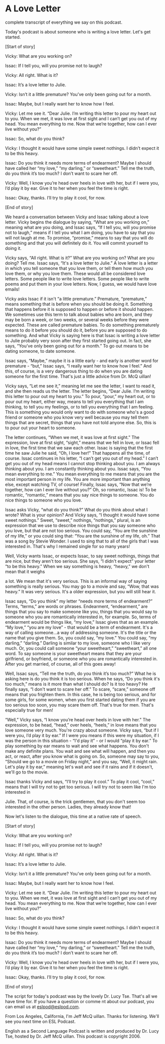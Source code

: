 # A Love Letter

complete transcript of everything we say on this podcast.   

Today's podcast is about someone who is writing a love letter.  Let's get started. 

[Start of story] 

Vicky:  What are you working on? 

Issac:  If I tell you, will you promise not to laugh? 

Vicky:  All right.  What is it? 

Issac:  It’s a love letter to Julie.   

Vicky:  Isn’t it a little premature?  You’ve only been going out for a month. 

Issac:  Maybe, but I really want her to know how I feel.   

Vicky:  Let me see it.  “Dear Julie.  I’m writing this letter to pour my heart out to you.  When we met, it was love at first sight and I can’t get you out of my head. You mean everything to me.  Now that we’re together, how can I ever live without you?” 

Issac:  So, what do you think? 

 Vicky:  I thought it would have some simple sweet nothings.  I didn’t expect it to be this heavy.   

Issac:  Do you think it needs more terms of endearment?  Maybe I should have called her “my love,” “my darling,” or “sweetheart.”  Tell me the truth, do you think it’s too much?  I don’t want to scare her off. 

Vicky:  Well, I know you’re head over heels in love with her, but if I were you, I’d play it by ear.  Give it to her when you feel the time is right.   

Issac:  Okay, thanks.  I’ll try to play it cool, for now. 

[End of story] 

We heard a conversation between Vicky and Issac talking about a love letter. Vicky begins the dialogue by saying, “What are you working on,” meaning what are you doing, and Issac says, “If I tell you, will you promise not to laugh,” means if I tell you what I am doing, you have to say that you will not laugh at me.  To promise, “promise,” means to say that you will do something and that you will definitely do it.  You will commit yourself to doing it. 

Vicky says, “All right.  What is it?”  What are you working on?  What are you doing?  Tell me.  Issac says, “It's a love letter to Julie.”  A love letter is a letter in which you tell someone that you love them, or tell them how much you love them, or why you love them.  These would all be considered love letters.  Some people like to write love letters.  Some people like to write poems and put them in your love letters.  Now, I guess, we would have love emails! 

Vicky asks Issac if it isn't “a little premature.”  Premature, “premature,” means something that is before when you should be doing it.  Something that happens before it is supposed to happen or before it should happen.  We sometimes use this term to talk about babies who are born, and they may be born a week, or two weeks, or several weeks before they were expected.  These are called premature babies.  To do something prematurely means to do it before you should do it, before you are supposed to do something.  And what Vicky is saying here is that Issac is writing a love letter to Julie probably very soon after they first started going out.  In fact, she says, “You’ve only been going out for a month.” To go out means to be dating someone, to date someone. 

 Issac says, “Maybe,” maybe it is a little early - and early is another word for premature - “but,” Issac says, “I really want her to know how I feel.”  And this, of course, is a very dangerous thing to do when you are dating someone for the first time.  That's just a little advice from Dr. McQ uillan!   

Vicky says, “Let me see it,” meaning let me see the letter, I want to read it, and she then reads us the letter.  The letter begins, “Dear Julie.  I’m writing this letter to pour out my heart to you.”  To pour, “pour,” my heart out, or to pour out my heart, either way, means to tell you everything that I am thinking, to tell you my feelings, or to tell you everything that I am feeling.  This is something you would only want to do with someone who's a good friend or someone who you know very well because you may tell them things that are secret, things that you have not told anyone else.  So, this is to pour out your heart to someone. 

The letter continues, “When we met, it was love at first sight.”  The expression, love at first sight, “sight,” means that we fell in love, or Issac fell in love, the first time that we saw each other.  Issac is saying that the first time he saw Julie he said, “Oh, I love her!”  That happens all the time, of course.  Issac continues in his letter, “I can’t get you out of my head.”  I can’t get you out of my head means I cannot stop thinking about you.  I am always thinking about you.  I am constantly thinking about you.  Issac says, “You mean everything to me.”  You mean everything to me means that you are the most important person in my life.  You are more important than anything else, except watching TV, of course!  Finally, Issac says, “Now that we’re together, how can I ever live without you?”  Oh, so romantic, Issac is!  To be romantic, “romantic,” means that you say nice things to someone.  You do nice things to someone who you love.   

Issac asks Vicky, “what do you think?”  What do you think about what I wrote? What is your opinion?  And Vicky says, “I thought it would have some sweet nothings.”  Sweet, “sweet,” nothings, “nothings,” plural, is an expression that we use to describe nice things that you say someone who you love, but that are not too serious.  You could say, “You are the sunshine of my life,” or you could sing that: “You are the sunshine of my life, oh.”  That was a song by Stevie Wonder.  I used to sing that to all of the girls that I was interested in.  That's why I remained single for so many years! 

Well, Vicky wants Issac, or expects Issac, to say sweet nothings, things that are nice, but they aren't too serious.  She says, “I didn't expect” your letter “to be this heavy.”  When we say something is heavy, “heavy,” we don't mean that it weighs  

 a lot.  We mean that it's very serious.  This is an informal way of saying something is really serious.  You may go to a movie and say, “Wow, that was heavy.” It was very serious.  It's a older expression, but you will still hear it. 

Issac says, “Do you think” my letter “needs more terms of endearment?”  Terms, “terms,” are words or phrases.  Endearment, “endearment,” are things that you say to make someone like you, things that you would say to someone who you are romantically interested in, for example.  So, terms of endearment would be things like, “my love,” Issac gives that as an example.  “My love,” “you are my love” - that would be a term of endearment.  It's a way of calling someone...a way of addressing someone.  It's the title or the name that you give them.  So, you could say, “my love.”  You could say, “my darling,” “darling.”  Darling is similar to my love, someone who I like very much.  Or, you could call someone “your sweetheart,” “sweetheart,” all one word.  To say someone is your sweetheart means that they are your girlfriend, or boyfriend, or someone who you are romantically interested in.  After you get married, of course, all of this goes away! 

Well, Issac says, “Tell me the truth, do you think it’s too much?”  What he is asking here is do you think it is too serious.  When he says, “Do you think it's too much,” means is it more than what I should do?  Is it too heavy?  He finally says, “I don't want to scare her off.”  To scare, “scare,” someone off means that you frighten them.  In this case, he is being too serious, and for some girls, for some women, when you first started dating them if you are too serious too soon, you may scare them off.  That's true for men.  That's especially true for men! 

“Well,” Vicky says, “I know you’re head over heels in love with her.”  The expression, to be head, “head,” over heels, “heels,” in love means that you love someone very much.  You're crazy about someone.  Vicky says, “but if I were you, I’d play it by ear.”  If I were you means if this were my situation, if I was the person in this situation - “I'd play it” - or I would “play it by ear.”  To play something by ear means to wait and see what happens.  You don't make any definite plans.  You wait and see what will happen, and then you act, or react, after you know what is going on.  So, someone may say to you, “Should we go to a movie on Friday night,” and you say, “Well, it might rain.  Let's play it by ear,” meaning let's wait and see if it rains and if it doesn't, we'll go to the movie. 

Issac thanks Vicky and says, “I’ll try to play it cool.”  To play it cool, “cool,” means that I will try not to get too serious.  I will try not to seem like I'm too interested in  

 Julie.  That, of course, is the trick gentlemen, that you don't seem too interested in the other person.  Ladies, they already know that! 

Now let's listen to the dialogue, this time at a native rate of speech. 

[Start of story] 

Vicky:  What are you working on? 

Issac:  If I tell you, will you promise not to laugh? 

Vicky:  All right.  What is it? 

Issac:  It’s a love letter to Julie.   

Vicky:  Isn’t it a little premature?  You’ve only been going out for a month. 

Issac:  Maybe, but I really want her to know how I feel.   

Vicky:  Let me see it.  “Dear Julie.  I’m writing this letter to pour my heart out to you.  When we met, it was love at first sight and I can’t get you out of my head. You mean everything to me.  Now that we’re together, how can I ever live without you?” 

Issac:  So, what do you think? 

Vicky:  I thought it would have some simple sweet nothings.  I didn’t expect it to be this heavy.   

Issac:  Do you think it needs more terms of endearment?  Maybe I should have called her “my love,” “my darling,” or “sweetheart.”  Tell me the truth, do you think it’s too much?  I don’t want to scare her off. 

Vicky:  Well, I know you’re head over heels in love with her, but if I were you, I’d play it by ear.  Give it to her when you feel the time is right.   

Issac:  Okay, thanks.  I’ll try to play it cool, for now. 

[End of story]  

 The script for today's podcast was by the lovely Dr. Lucy Tse.  That's all we have time for.  If you have a question or comme nt about our podcast, you can email us at eslpod@eslpod.com. 

From Los Angeles, California, I'm Jeff McQ uillan.  Thanks for listening.  We'll see you next time on ESL Podcast. 

English as a Second Language Podcast is written and produced by Dr. Lucy Tse, hosted by Dr. Jeff McQ uillan.  This podcast is copyright 2006.

